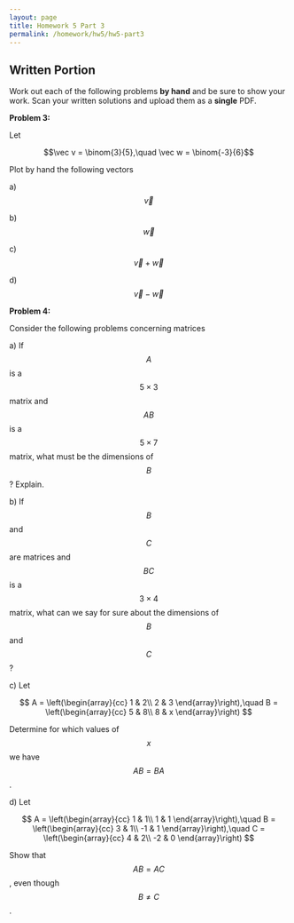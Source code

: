 ```yaml
---
layout: page
title: Homework 5 Part 3
permalink: /homework/hw5/hw5-part3
---
```


## Written Portion

Work out each of the following problems **by hand** and be sure to show your work.  Scan your written solutions and upload them as a **single** PDF.

**Problem 3:**

Let

$$\vec v = \binom{3}{5},\quad \vec w = \binom{-3}{6}$$

Plot by hand the following vectors

a) $$\vec v$$

b) $$\vec w$$

c) $$\vec v + \vec w$$

d) $$\vec v - \vec w$$


**Problem 4:**

Consider the following problems concerning matrices

a) If $$A$$ is a $$5\times 3$$ matrix and $$AB$$ is a $$5\times 7$$ matrix, what must be the dimensions of $$B$$? Explain.

b) If $$B$$ and $$C$$ are matrices and $$BC$$ is a $$3\times 4$$ matrix, what can we say for sure about the dimensions of $$B$$ and $$C$$?

c) Let 

$$
A = \left(\begin{array}{cc}
1 & 2\\
2 & 3
\end{array}\right),\quad
B = \left(\begin{array}{cc}
5 & 8\\
8 & x
\end{array}\right)
$$

Determine for which values of $$x$$ we have $$AB = BA$$.

d) Let 

$$
A = \left(\begin{array}{cc}
1 & 1\\
1 & 1
\end{array}\right),\quad
B = \left(\begin{array}{cc}
3  & 1\\
-1 & 1
\end{array}\right),\quad
C = \left(\begin{array}{cc}
4  & 2\\
-2 & 0
\end{array}\right)
$$

Show that $$AB = AC$$, even though $$B\neq C$$.


